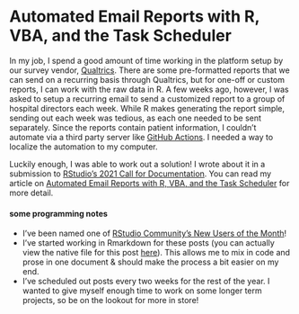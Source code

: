 Automated Email Reports with R, VBA, and the Task Scheduler
================

In my job, I spend a good amount of time working in the platform setup
by our survey vendor, [Qualtrics](https://www.qualtrics.com/). There are
some pre-formatted reports that we can send on a recurring basis through
Qualtrics, but for one-off or custom reports, I can work with the raw
data in R. A few weeks ago, however, I was asked to setup a recurring
email to send a customized report to a group of hospital directors each
week. While R makes generating the report simple, sending out each week
was tedious, as each one needed to be sent separately. Since the reports
contain patient information, I couldn’t automate via a third party
server like [GitHub Actions](https://github.com/features/actions). I
needed a way to localize the automation to my computer.

Luckily enough, I was able to work out a solution! I wrote about it in a
submission to [RStudio’s 2021 Call for
Documentation](https://community.rstudio.com/t/r-views-call-for-documentation-announcement/110579).
You can read my article on [Automated Email Reports with R, VBA, and the
Task
Scheduler](https://community.rstudio.com/t/automated-email-reports-with-r-vba-and-the-task-scheduler-r-views-submission/115807/5)
for more detail.

#### some programming notes

-   I’ve been named one of [RStudio Community’s New Users of the
    Month](https://community.rstudio.com/badges/44/new-user-of-the-month)!
-   I’ve started working in Rmarkdown for these posts (you can actually
    view the native file for this post
    [here](https://github.com/markjrieke/thedatadiary/tree/main/2021.10.05-task_scheduler_article)).
    This allows me to mix in code and prose in one document & should
    make the process a bit easier on my end.
-   I’ve scheduled out posts every two weeks for the rest of the year. I
    wanted to give myself enough time to work on some longer term
    projects, so be on the lookout for more in store!
